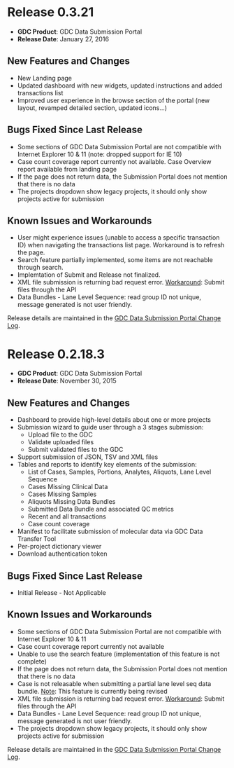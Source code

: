 # Release 0.3.21

* __GDC Product__: GDC Data Submission Portal
* __Release Date__: January 27, 2016

## New Features and Changes

*   New Landing page
*   Updated dashboard with new widgets, updated instructions and added transactions list
*   Improved user experience in the browse section of the portal (new layout, revamped detailed section, updated icons...)

## Bugs Fixed Since Last Release

*   Some sections of GDC Data Submission Portal are not compatible with Internet Explorer 10 & 11 (note: dropped support for IE 10)
*   Case count coverage report currently not available. Case Overview report available from landing page
*   If the page does not return data, the Submission Portal does not mention that there is no data
*   The projects dropdown show legacy projects, it should only show projects active for submission

## Known Issues and Workarounds

*   User might experience issues (unable to access a specific transaction ID) when navigating the transactions list page. Workaround is to refresh the page.
*   Search feature partially implemented, some items are not reachable through search.
*   Implemtation of Submit and Release not finalized.
*   XML file submission is returning bad request error.
    <u>Workaround</u>: Submit files through the API
*   Data Bundles - Lane Level Sequence: read group ID not unique, message generated is not user friendly.

Release details are maintained in the [GDC Data Submission Portal Change Log](https://github.com/NCI-GDC/submission-ui/blob/master/CHANGELOG.md).

# Release 0.2.18.3

* __GDC Product__: GDC Data Submission Portal
* __Release Date__: November 30, 2015

## New Features and Changes

*   Dashboard to provide high-level details about one or more projects
*   Submission wizard to guide user through a 3 stages submission:
    *   Upload file to the GDC
    *   Validate uploaded files
    *   Submit validated files to the GDC
*   Support submission of JSON, TSV and XML files
*   Tables and reports to identify key elements of the submission:
    *   List of Cases, Samples, Portions, Analytes, Aliquots, Lane Level Sequence
    *   Cases Missing Clinical Data
    *   Cases Missing Samples
    *   Aliquots Missing Data Bundles
    *   Submitted Data Bundle and associated QC metrics
    *   Recent and all transactions
    *   Case count coverage
*   Manifest to facilitate submission of molecular data via GDC Data Transfer Tool
*   Per-project dictionary viewer
*   Download authentication token

## Bugs Fixed Since Last Release

*   Initial Release - Not Applicable

## Known Issues and Workarounds

*   Some sections of GDC Data Submission Portal are not compatible with Internet Explorer 10 & 11
*   Case count coverage report currently not available
*   Unable to use the search feature (implementation of this feature is not complete)
*   If the page does not return data, the Submission Portal does not mention that there is no data
*   Case is not releasable when submitting a partial lane level seq data bundle.
    <u>Note</u>: This feature is currently being revised
*   XML file submission is returning bad request error.
    <u>Workaround</u>: Submit files through the API
*   Data Bundles - Lane Level Sequence: read group ID not unique, message generated is not user friendly.
*   The projects dropdown show legacy projects, it should only show projects active for submission

Release details are maintained in the [GDC Data Submission Portal Change Log](https://github.com/NCI-GDC/submission-ui/blob/master/CHANGELOG.md).
